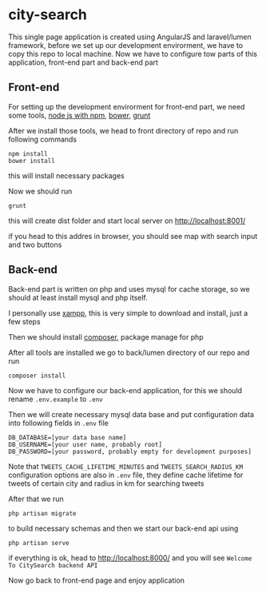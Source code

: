 # city-search

This single page application is created using AngularJS and laravel/lumen framework, before we set up our development envirorment, we have to copy this repo to local machine. Now we have to configure tow parts of this application, front-end part and back-end part


## Front-end

For setting up the development envirorment for front-end part, we need some tools, [node js with npm](https://nodejs.org/en/), [bower](http://bower.io/), [grunt](http://gruntjs.com/)

After we install those tools, we head to front directory of repo and run following commands

```
npm install
bower install
```

this will install necessary packages

Now we should run

```
grunt
```

this will create dist folder and start local server on [http://localhost:8001/](http://localhost:8001/)

if you head to this addres in browser, you should see map with search input and two buttons

## Back-end

Back-end part is written on php and uses mysql for cache storage, so we should at least install mysql and php itself.

I personally use [xampp](https://www.apachefriends.org/index.html), this is very simple to download and install, just a few steps

Then we should install [composer](https://getcomposer.org/), package manage for php

After all tools are installed we go to back/lumen directory of our repo and run 

```
composer install
```

Now we have to configure our back-end application, for this we should rename `.env.example` to `.env`

Then we will create necessary mysql data base and put configuration data into following fields in `.env` file

```
DB_DATABASE=[your data base name]
DB_USERNAME=[your user name, probably root]
DB_PASSWORD=[your password, probably empty for development purposes]
```

Note that `TWEETS_CACHE_LIFETIME_MINUTES` and `TWEETS_SEARCH_RADIUS_KM` configuration options are also in `.env` file,
they define cache lifetime for tweets of certain city and radius in km for searching tweets

After that we run

```
php artisan migrate
```

to build necessary schemas and then we start our back-end api using

```
php artisan serve
```

if everything is ok, head to [http://localhost:8000/](http://localhost:8000/) and you will see `Welcome To CitySearch backend API`

Now go back to front-end page and enjoy application
